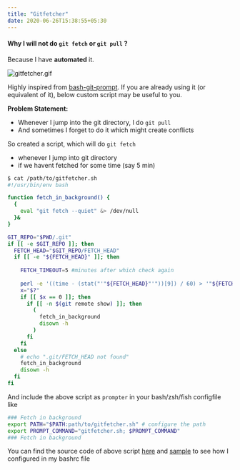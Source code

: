 ```yaml
---
title: "Gitfetcher"
date: 2020-06-26T15:38:55+05:30
---
```


#### Why I will not do `git fetch` or `git pull` ?

Because I have **automated** it.

![gitfetcher.gif](/gitfetcher.gif)

Highly inspired from [bash-git-prompt](https://github.com/magicmonty/bash-git-prompt). If you are already using it (or equivalent of it), below custom script may be useful to you.

**Problem Statement:** 

- Whenever I jump into the git directory, I do `git pull`
- And sometimes I forget to do it which might create conflicts

So created a script, which will do `git fetch`

- whenever I jump into git directory
- if we havent fetched for some time (say 5 min)

```sh
$ cat /path/to/gitfetcher.sh
#!/usr/bin/env bash

function fetch_in_background() {
  {
    eval "git fetch --quiet" &> /dev/null
  }&
}

GIT_REPO="$PWD/.git"
if [[ -e $GIT_REPO ]]; then
  FETCH_HEAD="$GIT_REPO/FETCH_HEAD"
  if [[ -e "${FETCH_HEAD}" ]]; then
    
    FETCH_TIMEOUT=5 #minutes after which check again
    
    perl -e '((time - (stat("'"${FETCH_HEAD}"'"))[9]) / 60) > '"${FETCH_TIMEOUT}"' && exit(0) || exit(1)'
    x="$?"
    if [[ $x == 0 ]]; then
      if [[ -n $(git remote show) ]]; then
        (
          fetch_in_background
          disown -h
        )
      fi
    fi
  else 
    # echo ".git/FETCH_HEAD not found"
    fetch_in_background
    disown -h
  fi
fi

```

And include the above script as `prompter` in your bash/zsh/fish configfile like

```sh
### Fetch in background
export PATH="$PATH:path/to/gitfetcher.sh" # configure the path
export PROMPT_COMMAND="gitfetcher.sh; $PROMPT_COMMAND"
### Fetch in background
```

You can find the source code of above script [here](https://github.com/dineshba/dotfiles/blob/master/gitfetcher.sh) and [sample](https://github.com/dineshba/dotfiles/blob/master/.bashrc#L33-L36) to see how I configured in my bashrc file